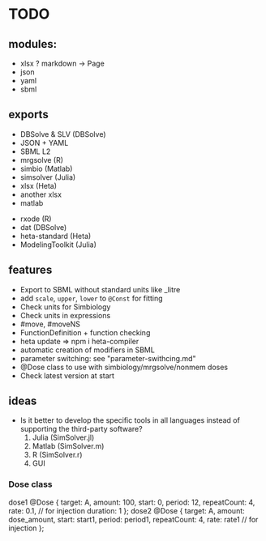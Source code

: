 # TODO

## modules:

+ xlsx
? markdown -> Page
+ json
+ yaml
+ sbml

## exports

+ DBSolve & SLV (DBSolve)
+ JSON + YAML
+ SBML L2
+ mrgsolve (R)
+ simbio (Matlab)
+ simsolver (Julia)
+ xlsx (Heta)
+ another xlsx
+ matlab
- rxode (R)
- dat (DBSolve)
- heta-standard (Heta)
- ModelingToolkit (Julia)

## features

- Export to SBML without standard units like _litre
- add `scale`, `upper`, `lower` to `@Const` for fitting
- Check units for Simbiology
- Check units in expressions
- #move, #moveNS
- FunctionDefinition + function checking
- heta update => npm i heta-compiler
- automatic creation of modifiers in SBML
- parameter switching: see "parameter-swithcing.md"
- @Dose class to use with simbiology/mrgsolve/nonmem doses
- Check latest version at start

## ideas

- Is it better to develop the specific tools in all languages instead of supporting the third-party software? 
  1. Julia (SimSolver.jl)
  2. Matlab (SimSolver.m)
  3. R (SimSolver.r)
  4. GUI

### Dose class

dose1 @Dose {
  target: A,
  amount: 100,
  start: 0,
  period: 12,
  repeatCount: 4,
  rate: 0.1, // for injection
  duration: 1
};
dose2 @Dose {
  target: A,
  amount: dose_amount,
  start: start1,
  period: period1,
  repeatCount: 4,
  rate: rate1 // for injection
};
